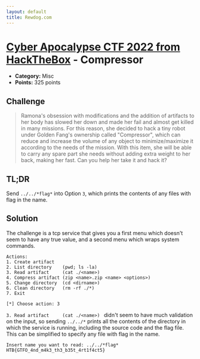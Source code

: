 ```yaml
---
layout: default
title: Rewdog.com
---
```

# [Cyber Apocalypse CTF 2022 from HackTheBox](../) - Compressor

* **Category:** Misc
* **Points:** 325 points

## Challenge

> Ramona's obsession with modifications and the addition of artifacts to her body has slowed her down and made her fail and almost get killed in many missions. For this reason, she decided to hack a tiny robot under Golden Fang's ownership called "Compressor", which can reduce and increase the volume of any object to minimize/maximize it according to the needs of the mission. With this item, she will be able to carry any spare part she needs without adding extra weight to her back, making her fast. Can you help her take it and hack it?


## TL;DR
Send `../../*flag*` into Option `3`, which prints the contents of any files with flag in the name.

## Solution

The challenge is a tcp service that gives you a first menu which doesn't seem to have any true value, and a second menu which wraps system commands. 

```
Actions:
1. Create artifact
2. List directory    (pwd; ls -la)
3. Read artifact     (cat ./<name>)
4. Compress artifact (zip <name>.zip <name> <options>)
5. Change directory  (cd <dirname>)
6. Clean directory   (rm -rf ./*)
7. Exit

[*] Choose action: 3

```

 `3. Read artifact     (cat ./<name>) ` didn't seem to have much validation on the input, so sending `../../*` prints all the contents of the directory in which the service is running, including the source code and the flag file. This can be simplified to specify any file with flag in the name.

```
Insert name you want to read: ../../*flag*
HTB{GTFO_4nd_m4k3_th3_b35t_4rt1f4ct5}
```
